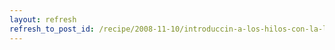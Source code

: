 ```yaml
---
layout: refresh
refresh_to_post_id: /recipe/2008-11-10/introduccin-a-los-hilos-con-la-librera-glib
---
```


